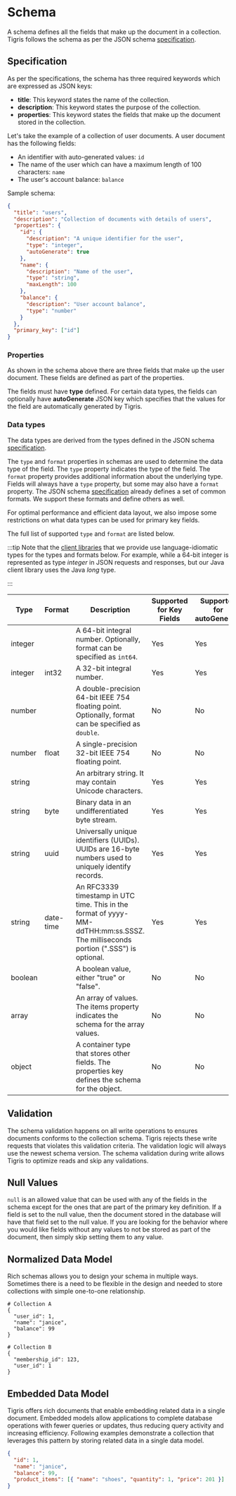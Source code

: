 # Schema

A schema defines all the fields that make up the document in a collection.
Tigris follows the schema as per the JSON schema [specification](https://json-schema.org/specification.html).

## Specification

As per the specifications, the schema has three required keywords which are expressed as JSON keys:

- **title**: This keyword states the name of the collection.
- **description**: This keyword states the purpose of the collection.
- **properties**: This keyword states the fields that make up the document
  stored in the collection.

Let's take the example of a collection of user documents. A user document
has the following fields:

- An identifier with auto-generated values: `id`
- The name of the user which can have a maximum length of 100 characters: `name`
- The user's account balance: `balance`

Sample schema:

```json
{
  "title": "users",
  "description": "Collection of documents with details of users",
  "properties": {
    "id": {
      "description": "A unique identifier for the user",
      "type": "integer",
      "autoGenerate": true
    },
    "name": {
      "description": "Name of the user",
      "type": "string",
      "maxLength": 100
    },
    "balance": {
      "description": "User account balance",
      "type": "number"
    }
  },
  "primary_key": ["id"]
}
```

### Properties

As shown in the schema above there are three fields that make up the user
document. These fields are defined as part of the properties.

The fields must have **type** defined. For certain data types, the fields can optionally
have **autoGenerate** JSON key which specifies that the values for the field are automatically generated by
Tigris.

### Data types

The data types are derived from the types defined in the JSON schema
[specification](https://json-schema.org/specification.html).

The `type` and `format` properties in schemas are used to determine the
data type of the field. The `type` property indicates the type of the field.
The `format` property provides additional information about the underlying type.
Fields will always have a `type` property, but some may also have a `format`
property. The JSON schema
[specification](https://json-schema.org/specification.html) already defines
a set of common formats. We support these formats and define others as well.

For optimal performance and efficient data layout, we also impose some
restrictions on what data types can be used for primary key fields.

The full list of supported `type` and `format` are listed below.

:::tip
Note that the [client libraries](/category/client-libraries) that we provide
use language-idiomatic types for the types and formats below. For example,
while a 64-bit integer is represented as type _integer_ in JSON requests and
responses, but our Java client library uses the Java _long_ type.

:::

| Type    | Format    | Description                                                                                                                      | Supported for Key Fields | Supported for autoGenerate |
| ------- | --------- | -------------------------------------------------------------------------------------------------------------------------------- | ------------------------ | -------------------------- |
| integer |           | A 64-bit integral number. Optionally, format can be specified as `int64`.                                                        | Yes                      | Yes                        |
| integer | int32     | A 32-bit integral number.                                                                                                        | Yes                      | Yes                        |
| number  |           | A double-precision 64-bit IEEE 754 floating point. Optionally, format can be specified as `double`.                              | No                       | No                         |
| number  | float     | A single-precision 32-bit IEEE 754 floating point.                                                                               | No                       | No                         |
| string  |           | An arbitrary string. It may contain Unicode characters.                                                                          | Yes                      | Yes                        |
| string  | byte      | Binary data in an undifferentiated byte stream.                                                                                  | Yes                      | Yes                        |
| string  | uuid      | Universally unique identifiers (UUIDs). UUIDs are 16-byte numbers used to uniquely identify records.                             | Yes                      | Yes                        |
| string  | date-time | An RFC3339 timestamp in UTC time. This in the format of yyyy-MM-ddTHH:mm:ss.SSSZ. The milliseconds portion (".SSS") is optional. | Yes                      | Yes                        |
| boolean |           | A boolean value, either "true" or "false".                                                                                       | No                       | No                         |
| array   |           | An array of values. The items property indicates the schema for the array values.                                                | No                       | No                         |
| object  |           | A container type that stores other fields. The properties key defines the schema for the object.                                 | No                       | No                         |

## Validation

The schema validation happens on all write operations to ensures documents conforms to the collection schema. Tigris
rejects these write requests that violates this validation criteria. The validation logic will always use the newest
schema version. The schema validation during write allows Tigris to optimize reads and skip any validations.

## Null Values

`null` is an allowed value that can be used with any of the fields in the
schema except for the ones that are part of the primary key definition. If a
field is set to the null value, then the document stored in the database
will have that field set to the null value. If you are looking for the
behavior where you would like fields without any values to not be stored as
part of the document, then simply skip setting them to any value.

## Normalized Data Model

Rich schemas allows you to design your schema in multiple ways. Sometimes there is a need to be flexible in the design
and needed to store collections with simple one-to-one relationship.

```shell
# Collection A
{
  "user_id": 1,
  "name": "janice",
  "balance": 99
}

# Collection B
{
  "membership_id": 123,
  "user_id": 1
}
```

## Embedded Data Model

Tigris offers rich documents that enable embedding related data in a single
document. Embedded models allow applications to complete database operations
with fewer queries or updates, thus reducing query activity and increasing
efficiency. Following examples demonstrate a collection that leverages this pattern by
storing related data in a single data model.

```json
{
  "id": 1,
  "name": "janice",
  "balance": 99,
  "product_items": [{ "name": "shoes", "quantity": 1, "price": 201 }]
}
```
